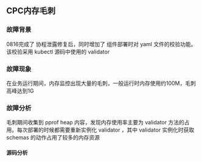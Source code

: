 ## CPC内存毛刺

### 故障背景

0816完成了 协程泄露修复后，同时增加了 组件部署时对 yaml 文件的校验功能。该校验采用 kubectl 源码中使用的 validator 

### 故障现象

在业务运行期间，内存监控出现大量的毛刺，一般运行时内存使用约100M，毛刺高峰达到1G

### 故障分析

毛刺期间收集到 pprof heap 内容，发现内存使用率主要为 validator 方法的占用。每次部署的时候都需要重新实例化 validator ，其中 validator 实例化时获取 schemas 的动作占用了较多的内存资源

#### 源码分析